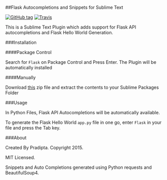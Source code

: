 ##Flask Autocompletions and Snippets for Sublime Text 

[![GitHub tag](https://img.shields.io/github/tag/geekpradd/Flask-Sublime.svg?style=flat-square)](https://github.com/idleberg/AppleScript-Sublime-Text/tags)
[![Travis](https://img.shields.io/travis/geekpradd/Flask-Sublime.svg?style=flat-square)](https://travis-ci.org/idleberg/AppleScript-Sublime-Text)

This is a Sublime Text Plugin which adds support for Flask API autocompletions and Flask Hello World Generation.

###Installation

####Package Control 

Search for `Flask` on Package Control and Press Enter. The Plugin will be automatically installed

####Manually 

Download [this](https://github.com/geekpradd/Flask-Sublime/archive/master.zip) zip file and extract the contents to your Sublime Packages Folder

###Usage 

In Python Files, Flask API Autocompletions will be automatically available. 

To generate the Flask Hello World `app.py` file in one go, enter `Flask` in your file and press the Tab key.

###About

Created By Pradipta. Copyright 2015.

MIT Licensed.

Snippets and Auto Completions generated using Python requests and BeautifulSoup4.